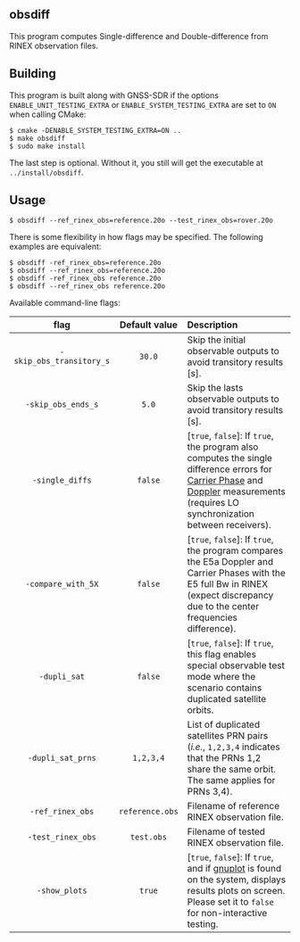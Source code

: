 obsdiff
-------

[comment]: # (
SPDX-License-Identifier: GPL-3.0-or-later
)

[comment]: # (
SPDX-FileCopyrightText: Javier Arribas, 2020. <jarribas@cttc.es>
)

This program computes Single-difference and Double-difference from RINEX observation files.

## Building

This program is built along with GNSS-SDR if the options `ENABLE_UNIT_TESTING_EXTRA` or `ENABLE_SYSTEM_TESTING_EXTRA` are set to `ON` when calling CMake:

```
$ cmake -DENABLE_SYSTEM_TESTING_EXTRA=ON ..
$ make obsdiff
$ sudo make install
```

The last step is optional. Without it, you still will get the executable at `../install/obsdiff`.


## Usage

```
$ obsdiff --ref_rinex_obs=reference.20o --test_rinex_obs=rover.20o
```

There is some flexibility in how flags may be specified. The following examples are equivalent:

```
$ obsdiff -ref_rinex_obs=reference.20o
$ obsdiff --ref_rinex_obs=reference.20o
$ obsdiff -ref_rinex_obs reference.20o
$ obsdiff --ref_rinex_obs reference.20o
```



Available command-line flags:

| **flag**                  | **Default value** | **Description**  |
|:-------------------------:|:-----------------:|:-----------------|
| `-skip_obs_transitory_s`  | `30.0`            | Skip the initial observable outputs to avoid transitory results [s]. |
| `-skip_obs_ends_s`        | `5.0`             | Skip the lasts observable outputs to avoid transitory results [s]. |
| `-single_diffs`           | `false`           | [`true`, `false`]: If `true`, the program also computes the single difference errors for [Carrier Phase](https://gnss-sdr.org/docs/sp-blocks/observables/#carrier-phase-measurement) and [Doppler](https://gnss-sdr.org/docs/sp-blocks/observables/#doppler-shift-measurement) measurements (requires LO synchronization between receivers). |
| `-compare_with_5X`        | `false`           | [`true`, `false`]: If `true`, the program compares the E5a Doppler and Carrier Phases with the E5 full Bw in RINEX (expect discrepancy due to the center frequencies difference). |
| `-dupli_sat`              | `false`           | [`true`, `false`]: If `true`, this flag enables special observable test mode where the scenario contains duplicated satellite orbits. |
| `-dupli_sat_prns`         | `1,2,3,4`         | List of duplicated satellites PRN pairs (_i.e._, `1,2,3,4` indicates that the PRNs 1,2 share the same orbit. The same applies for PRNs 3,4). |
| `-ref_rinex_obs`          | `reference.obs`   | Filename of reference RINEX observation file. |
| `-test_rinex_obs`         | `test.obs`        | Filename of tested RINEX observation file. |
| `-show_plots`             | `true`            | [`true`, `false`]: If `true`, and if [gnuplot](http://www.gnuplot.info/) is found on the system, displays results plots on screen. Please set it to `false` for non-interactive testing. |
